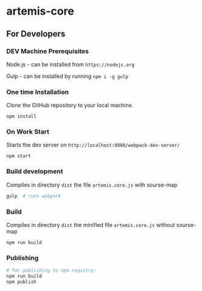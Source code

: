 # artemis-core

## For Developers

### DEV Machine Prerequisites
Node.js - can be installed from `https://nodejs.org`

Gulp - can be installed by running `npm i -g gulp`
    
### One time Installation
Clone the GitHub repository to your local machine.

    npm install

### On Work Start
Starts the dev server on `http://localhost:8080/webpack-dev-server/`
    
    npm start

### Build development
Сompiles in directory `dist` the file `artemis.core.js` with sourse-map
```sh
gulp  # runs webpack
```

### Build
Сompiles in directory `dist` the minified file `artemis.core.js` without sourse-map
    
    npm run build

### Publishing
```sh
# for publishing to npm registry:
npm run build
npm publish
```
